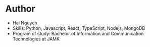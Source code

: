 # Author
- Hai Nguyen
- Skills: Python, Javascript, React, TypeScript, Nodejs, MongoDB
- Program of study: Bachelor of Information and Communication Technologies at JAMK
